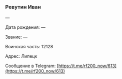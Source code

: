 ### Ревутин Иван

—

Дата рождения: —

Звание: —

Воинская часть: 12128

Адрес: Липецк

Сообщение в Telegram: [https://t.me/rf200_now/613](https://t.me/rf200_now/613)
